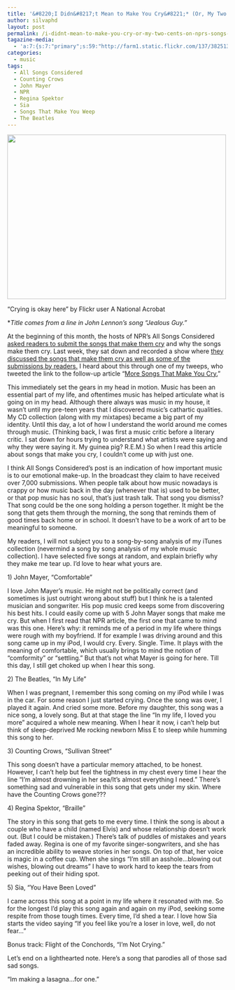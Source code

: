 ```yaml
---
title: '&#8220;I Didn&#8217;t Mean to Make You Cry&#8221;* (Or, My Two Cents on NPR&#8217;s &#8220;Songs That Make You Weep&#8221;)'
author: silvaphd
layout: post
permalink: /i-didnt-mean-to-make-you-cry-or-my-two-cents-on-nprs-songs-that-make-you-weep/
tagazine-media:
  - 'a:7:{s:7:"primary";s:59:"http://farm1.static.flickr.com/137/382513972_081d431108.jpg";s:6:"images";a:1:{s:59:"http://farm1.static.flickr.com/137/382513972_081d431108.jpg";a:6:{s:8:"file_url";s:59:"http://farm1.static.flickr.com/137/382513972_081d431108.jpg";s:5:"width";s:3:"500";s:6:"height";s:3:"375";s:4:"type";s:5:"image";s:4:"area";s:6:"187500";s:9:"file_path";s:0:"";}}s:6:"videos";a:0:{}s:11:"image_count";s:1:"1";s:6:"author";s:7:"6554901";s:7:"blog_id";s:8:"21879715";s:9:"mod_stamp";s:19:"2011-07-25 16:23:49";}'
categories:
  - music
tags:
  - All Songs Considered
  - Counting Crows
  - John Mayer
  - NPR
  - Regina Spektor
  - Sia
  - Songs That Make You Weep
  - The Beatles
---
```

<div class="wp-caption alignnone" style="width: 510px">
  <a href="http://www.flickr.com/photos/xctmx/382513972/"><img title="&quot;Crying is okay here.&quot;" alt="" src="http://farm1.static.flickr.com/137/382513972_081d431108.jpg" width="500" height="375" /></a>
  
  <p class="wp-caption-text">
    &#8220;Crying is okay here&#8221; by Flickr user A National Acrobat
  </p>
</div>

**Title comes from a line in John Lennon&#8217;s song &#8220;Jealous Guy.&#8221;*

<div>
  <p>
    At the beginning of this month, the hosts of NPR&#8217;s All Songs Considered <a href="http://www.npr.org/blogs/allsongs/2011/07/08/137702909/tell-us-which-songs-make-you-cry">asked readers to submit the songs that make them cry</a> and why the songs make them cry. Last week, they sat down and recorded a show where <a href="http://www.npr.org/2011/07/19/138511911/cry-baby-cry-songs-that-make-you-weep">they discussed the songs that make them cry as well as some of the submissions by readers.</a> I heard about this through one of my tweeps, who tweeted the link to the follow-up article &#8220;<a href="http://www.npr.org/blogs/allsongs/2011/07/19/138513593/more-songs-that-make-you-cry">More Songs That Make You Cry.</a>&#8221;
  </p>
  
  <p>
    This immediately set the gears in my head in motion. Music has been an essential part of my life, and oftentimes music has helped articulate what is going on in my head. Although there always was music in my house, it wasn&#8217;t until my pre-teen years that I discovered music&#8217;s cathartic qualities. My CD collection (along with my mixtapes) became a big part of my identity. Until this day, a lot of how I understand the world around me comes through music. (Thinking back, I was first a music critic before a literary critic. I sat down for hours trying to understand what artists were saying and why they were saying it. My guinea pig? R.E.M.) So when I read this article about songs that make you cry, I couldn&#8217;t come up with just one.
  </p>
  
  <p>
    I think All Songs Considered&#8217;s post is an indication of how important music is to our emotional make-up. In the broadcast they claim to have received over 7,000 submissions. When people talk about how music nowadays is crappy or how music back in the day (whenever that is) used to be better, or that pop music has no soul, that&#8217;s just trash talk. That song you dismiss? That song could be the one song holding a person together. It might be the song that gets them through the morning, the song that reminds them of good times back home or in school. It doesn&#8217;t have to be a work of art to be meaningful to someone.
  </p>
  
  <p>
    My readers, I will not subject you to a song-by-song analysis of my iTunes collection (nevermind a song by song analysis of my whole music collection). I have selected five songs at random, and explain briefly why they make me tear up. I&#8217;d love to hear what yours are.
  </p>
  
  <p>
    1) John Mayer, &#8220;Comfortable&#8221;
  </p>
  
  <p>
    I love John Mayer&#8217;s music. He might not be politically correct (and sometimes is just outright wrong about stuff) but I think he is a talented musician and songwriter. His pop music cred keeps some from discovering his best hits. I could easily come up with 5 John Mayer songs that make me cry. But when I first read that NPR article, the first one that came to mind was this one. Here&#8217;s why: it reminds me of a period in my life where things were rough with my boyfriend. If for example I was driving around and this song came up in my iPod, I would cry. Every. Single. Time. It plays with the meaning of comfortable, which usually brings to mind the notion of &#8220;comformity&#8221; or &#8220;settling.&#8221; But that&#8217;s not what Mayer is going for here. Till this day, I still get choked up when I hear this song.
  </p>
  
  <span class='embed-youtube' style='text-align:center; display: block;'></span> 
  
  <p>
    2) The Beatles, &#8220;In My Life&#8221;
  </p>
  
  <p>
    When I was pregnant, I remember this song coming on my iPod while I was in the car. For some reason I just started crying. Once the song was over, I played it again. And cried some more. Before my daughter, this song was a nice song, a lovely song. But at that stage the line &#8220;In my life, I loved you more&#8221; acquired a whole new meaning. When I hear it now, i can&#8217;t help but think of sleep-deprived Me rocking newborn Miss E to sleep while humming this song to her.
  </p>
  
  <span class='embed-youtube' style='text-align:center; display: block;'></span> 
  
  <p>
    3) Counting Crows, &#8220;Sullivan Street&#8221;
  </p>
  
  <p>
    This song doesn&#8217;t have a particular memory attached, to be honest. However, I can&#8217;t help but feel the tightness in my chest every time I hear the line &#8220;I&#8217;m almost drowning in her sea/It&#8217;s almost everything I need.&#8221; There&#8217;s something sad and vulnerable in this song that gets under my skin. Where have the Counting Crows gone???
  </p>
  
  <p>
    4) Regina Spektor, &#8220;Braille&#8221;
  </p>
  
  <p>
    The story in this song that gets to me every time. I think the song is about a couple who have a child (named Elvis) and whose relationship doesn&#8217;t work out. (But I could be mistaken.) There&#8217;s talk of puddles of mistakes and years faded away. Regina is one of my favorite singer-songwriters, and she has an incredible ability to weave stories in her songs. On top of that, her voice is magic in a coffee cup. When she sings &#8220;I&#8217;m still an asshole&#8230;blowing out wishes, blowing out dreams&#8221; I have to work hard to keep the tears from peeking out of their hiding spot.
  </p>
  
  <span class='embed-youtube' style='text-align:center; display: block;'></span> 
  
  <p>
    5) Sia, &#8220;You Have Been Loved&#8221;
  </p>
  
  <p>
    I came across this song at a point in my life where it resonated with me. So for the longest I&#8217;d play this song again and again on my iPod, seeking some respite from those tough times. Every time, I&#8217;d shed a tear. I love how Sia starts the video saying &#8220;If you feel like you&#8217;re a loser in love, well, do not fear&#8230;&#8221;
  </p>
  
  <span class='embed-youtube' style='text-align:center; display: block;'></span> 
  
  <p>
    Bonus track: Flight of the Conchords, &#8220;I&#8217;m Not Crying.&#8221;
  </p>
  
  <p>
    Let&#8217;s end on a lighthearted note. Here&#8217;s a song that parodies all of those sad sad songs.
  </p>
  
  <p>
    &#8220;Im making a lasagna&#8230;for one.&#8221;
  </p>
  
  <span class='embed-youtube' style='text-align:center; display: block;'></span>
</div>